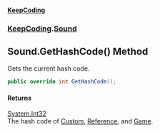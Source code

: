 #### [KeepCoding](index.md 'index')
### [KeepCoding](KeepCoding.md 'KeepCoding').[Sound](Sound.md 'KeepCoding.Sound')
## Sound.GetHashCode() Method
Gets the current hash code.  
```csharp
public override int GetHashCode();
```
#### Returns
[System.Int32](https://docs.microsoft.com/en-us/dotnet/api/System.Int32 'System.Int32')  
The hash code of [Custom](Sound.Custom.md 'KeepCoding.Sound.Custom'), [Reference](Sound.Reference.md 'KeepCoding.Sound.Reference'), and [Game](Sound.Game.md 'KeepCoding.Sound.Game').
